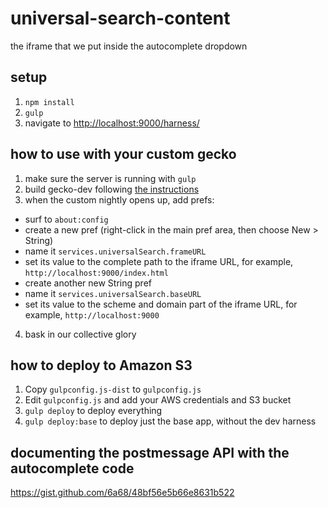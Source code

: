 # universal-search-content

the iframe that we put inside the autocomplete dropdown

## setup

1. `npm install`
2. `gulp`
3. navigate to <http://localhost:9000/harness/>

## how to use with your custom gecko

1. make sure the server is running with `gulp`
2. build gecko-dev following [the instructions]()
3. when the custom nightly opens up, add prefs:
  - surf to `about:config`
  - create a new pref (right-click in the main pref area, then choose New > String)
  - name it `services.universalSearch.frameURL`
  - set its value to the complete path to the iframe URL, for example, `http://localhost:9000/index.html`
  - create another new String pref
  - name it `services.universalSearch.baseURL`
  - set its value to the scheme and domain part of the iframe URL, for example, `http://localhost:9000`
4. bask in our collective glory

## how to deploy to Amazon S3

1. Copy `gulpconfig.js-dist` to `gulpconfig.js`
2. Edit `gulpconfig.js` and add your AWS credentials and S3 bucket
3. `gulp deploy` to deploy everything
4. `gulp deploy:base` to deploy just the base app, without the dev harness

## documenting the postmessage API with the autocomplete code

https://gist.github.com/6a68/48bf56e5b66e8631b522
